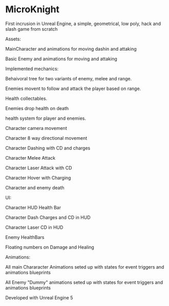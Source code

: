 # MicroKnight


First incrusion in Unreal Engine, a simple, geometrical, low poly, hack and slash game from scratch

Assets:

MainCharacter and animations for moving dashin and attaking

Basic Enemy and animations for moving and attaking

Implemented mechanics:

Behaivoral tree for two variants of enemy, melee and range.

Enemies movent to follow and attack the player based on range.

Health collectables.

Enemies drop health on death

health system for player and enemies.

Character camera movement

Character 8 way directional movement

Character Dashing with CD and charges

Character Melee Attack

Character Laser Attack with CD

Character Hover with Charging

Character and enemy death

UI:

Character HUD Health Bar

Character Dash Charges and CD in HUD

Character Laser CD in HUD

Enemy HealthBars

Floating numbers on Damage and Healing

Animations:

All main Chararacter Animations seted up with states for event triggers and animations blueprints

All Enemy "Dummy" animations seted up with states for event triggers and animations blueprints


Developed with Unreal Engine 5
